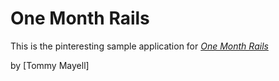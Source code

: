 # One Month Rails

This is the pinteresting sample application for
[*One Month Rails*](http://onemonthrails.com)

by [Tommy Mayell]
